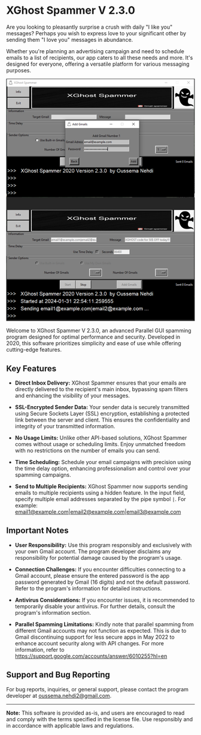 ﻿# XGhost Spammer V 2.3.0
Are you looking to pleasantly surprise a crush with daily "I like you" messages? Perhaps you wish to express love to your significant other by sending them "I love you" messages in abundance.

Whether you're planning an advertising campaign and need to schedule emails to a list of recipients, our app caters to all these needs and more. It's designed for everyone, offering a versatile platform for various messaging purposes.

 
![finalimg](https://github.com/OussemaNehdi/XGhost-Spammer-V2.3.0/blob/main/pictures/readmeImage.PNG)

Welcome to XGhost Spammer V 2.3.0, an advanced Parallel GUI spamming program designed for optimal performance and security. Developed in 2020, this software prioritizes simplicity and ease of use while offering cutting-edge features.

## Key Features

- **Direct Inbox Delivery:** XGhost Spammer ensures that your emails are directly delivered to the recipient's main inbox, bypassing spam filters and enhancing the visibility of your messages.

- **SSL-Encrypted Sender Data:** Your sender data is securely transmitted using Secure Sockets Layer (SSL) encryption, establishing a protected link between the server and client. This ensures the confidentiality and integrity of your transmitted information.

- **No Usage Limits:** Unlike other API-based solutions, XGhost Spammer comes without usage or scheduling limits. Enjoy unmatched freedom with no restrictions on the number of emails you can send.

- **Time Scheduling:** Schedule your email campaigns with precision using the time delay option, enhancing professionalism and control over your spamming campaigns.

- **Send to Multiple Recipients:** XGhost Spammer now supports sending emails to multiple recipients using a hidden feature. In the input field, specify multiple email addresses separated by the pipe symbol `|`. For example:
email1@example.com|email2@example.com|email3@example.com

## Important Notes

- **User Responsibility:** Use this program responsibly and exclusively with your own Gmail account. The program developer disclaims any responsibility for potential damage caused by the program's usage.

- **Connection Challenges:** If you encounter difficulties connecting to a Gmail account, please ensure the entered password is the app password generated by Gmail (16 digits) and not the default password. Refer to the program's information for detailed instructions.

- **Antivirus Considerations:** If you encounter issues, it is recommended to temporarily disable your antivirus. For further details, consult the program's information section.
- **Parallel Spamming Limitations:** Kindly note that parallel spamming from different Gmail accounts may not function as expected. This is due to Gmail discontinuing support for less secure apps in May 2022 to enhance account security along with API changes. For more information, refer to https://support.google.com/accounts/answer/6010255?hl=en

## Support and Bug Reporting

For bug reports, inquiries, or general support, please contact the program developer at oussema.nehdi2@gmail.com.

---

**Note:** This software is provided as-is, and users are encouraged to read and comply with the terms specified in the license file. Use responsibly and in accordance with applicable laws and regulations.
